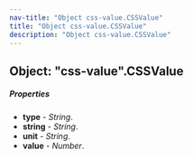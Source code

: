 ```yaml
---
nav-title: "Object css-value.CSSValue"
title: "Object css-value.CSSValue"
description: "Object css-value.CSSValue"
---
```

## Object: "css-value".CSSValue

##### Properties
 - **type** - _String_.
 - **string** - _String_.
 - **unit** - _String_.
 - **value** - _Number_.